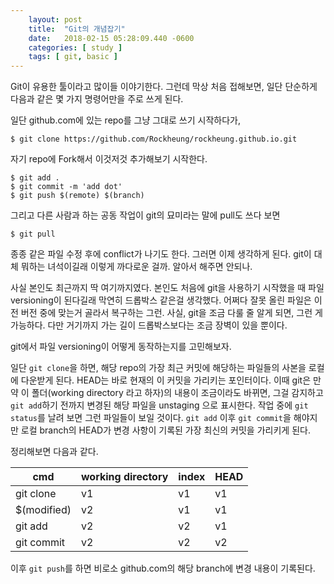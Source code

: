 ```yaml
---
    layout: post
    title:  "Git의 개념잡기"
    date:   2018-02-15 05:28:09.440 -0600
    categories: [ study ]
    tags: [ git, basic ]
---
```


Git이 유용한 툴이라고 많이들 이야기한다. 그런데 막상 처음 접해보면, 일단 단순하게 다음과 같은 몇 가지 명령어만을 주로 쓰게 된다.

<!--more-->

일단 github.com에 있는 repo를 그냥 그대로 쓰기 시작하다가,

    $ git clone https://github.com/Rockheung/rockheung.github.io.git

자기 repo에 Fork해서 이것저것 추가해보기 시작한다.

    $ git add .
    $ git commit -m 'add dot'
    $ git push $(remote) $(branch)

그리고 다른 사람과 하는 공동 작업이 git의 묘미라는 말에 pull도 쓰다 보면

    $ git pull

종종 같은 파일 수정 후에 conflict가 나기도 한다. 그러면 이제 생각하게 된다. git이 대체 뭐하는 녀석이길래 이렇게 까다로운 걸까. 알아서 해주면 안되나. 

사실 본인도 최근까지 딱 여기까지였다. 본인도 처음에 git을 사용하기 시작했을 때 파일 versioning이 된다길래 막연히 드롭박스 같은걸 생각했다. 어쩌다 잘못 올린 파일은 이전 버전 중에 맞는거 골라서 복구하는 그런. 사실, git을 조금 다룰 줄 알게 되면, 그런 게 가능하다. 다만 거기까지 가는 길이 드롭박스보다는 조금 장벽이 있을 뿐이다.

git에서 파일 versioning이 어떻게 동작하는지를 고민해보자. 

일단 `git clone`을 하면, 해당 repo의 가장 최근 커밋에 해당하는 파일들의 사본을 로컬에 다운받게 된다. HEAD는 바로 현재의 이 커밋을 가리키는 포인터이다. 이때 git은 만약 이 폴더(working directory 라고 하자)의 내용이 조금이라도 바뀌면, 그걸 감지하고 `git add`하기 전까지 변경된 해당 파일을 unstaging 으로 표시한다. 작업 중에 `git status`를 날려 보면 그런 파일들이 보일 것이다. `git add` 이후 `git commit`을 해야지만 로컬 branch의 HEAD가 변경 사항이 기록된 가장 최신의 커밋을 가리키게 된다.

정리해보면 다음과 같다.

cmd | working  directory | index | HEAD
----|----|----|----
git clone | v1 | v1 | v1
$(modified) | v2 | v1 | v1
git add | v2 | v2 | v1
git commit | v2 | v2 | v2

이후 `git push`를 하면 비로소 github.com의 해당 branch에 변경 내용이 기록된다.
